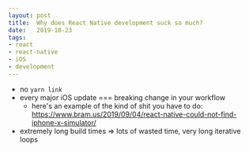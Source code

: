 ```yaml
---
layout: post
title:  Why does React Native development suck so much?
date:   2019-10-23
tags:
- react
- react-native
- iOS
- development 
---
```


- no `yarn link`
- every major iOS update === breaking change in your workflow
  - here's an example of the kind of shit you have to do: <a target="_blank" href="https://www.bram.us/2019/09/04/react-native-could-not-find-iphone-x-simulator/">https://www.bram.us/2019/09/04/react-native-could-not-find-iphone-x-simulator/</a>
- extremely long build times => lots of wasted time, very long iterative loops